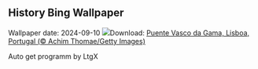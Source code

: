 ## History Bing Wallpaper
Wallpaper date: 2024-09-10
![](https://www.bing.com/th?id=OHR.BridgeLisbon_ES-ES6670987033_UHD.jpg&w=1000)Download: [Puente Vasco da Gama, Lisboa, Portugal (© Achim Thomae/Getty Images)](https://www.bing.com/th?id=OHR.BridgeLisbon_ES-ES6670987033_UHD.jpg)

Auto get programm by LtgX
